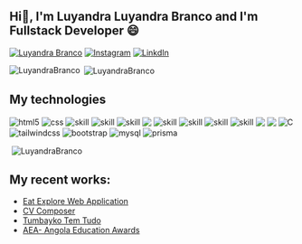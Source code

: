 ## Hi👋, I'm Luyandra Luyandra Branco and I'm Fullstack Developer 😄

[![Luyandra Branco](https://img.shields.io/website?label=Luyfolio&style=for-the-badge&url=https://luyfolio.vercel.app/)](https://luyfolio.vercel.app/)
[![Instagram](https://img.shields.io/badge/Instagram-E4405F?style=for-the-badge&logo=instagram&logoColor=white)](https://www.instagram.com/luyandra_branco/)
[![LinkdIn](https://img.shields.io/badge/LinkedIn-0077B5?style=for-the-badge&logo=linkedin&logoColor=white)](https://www.linkedin.com/in/luyandra-branco-494973206/)

<p>
  <img align="left" src="https://github-readme-stats.vercel.app/api/top-langs?username=LuyandraBranco&show_icons=true&locale=en&layout=compact&theme=dracula" alt="LuyandraBranco" /></p>
  
<p>&nbsp;<img align="center" src="https://github-readme-stats.vercel.app/api?username=LuyandraBranco&show_icons=true&theme=dracula&count_private=true" alt="LuyandraBranco" /></p>

## My technologies
<p align="left"> 
  <img align="center" alt="html5" src="https://img.shields.io/badge/HTML5-E34F26?style=for-the-badge&logo=html5&logoColor=white">
  <img align="center" alt="css" src="https://img.shields.io/badge/CSS-239120?&style=for-the-badge&logo=css3&logoColor=white">
  <img align="center" src="https://img.shields.io/badge/javascript-%23323330.svg?style=for-the-badge&logo=javascript&logoColor=%23F7DF1E" alt="skill"  />
  <img align="center" src="https://img.shields.io/badge/typescript-%23007ACC.svg?style=for-the-badge&logo=typescript&logoColor=white" alt="skill"  />
  <img align="center" src="https://img.shields.io/badge/java-%23ED8B00.svg?style=for-the-badge&logo=openjdk&logoColor=white" alt="skill"  />
  <img align="center" src="https://img.shields.io/badge/php-%23777BB4.svg?style=for-the-badge&logo=php&logoColor=white"  />
  <img align="center" src="https://img.shields.io/badge/node.js-6DA55F?style=for-the-badge&logo=node.js&logoColor=white" alt="skill"  />
  <img align="center" src="https://img.shields.io/badge/express.js-%23404d59.svg?style=for-the-badge&logo=express&logoColor=%2361DAFB" alt="skill"  />
  <img align="center" src="https://img.shields.io/badge/nest.js-%23404d59.svg?style=for-the-badge&logo=nest&logoColor=%2361DAFB" alt="skill"  />
  <img align="center" src="https://img.shields.io/badge/Next-black?style=for-the-badge&logo=next.js&logoColor=white" alt="skill"  />
  <img align="center" src="https://img.shields.io/badge/react-%2320232a.svg?style=for-the-badge&logo=react&logoColor=%2361DAFB"  />
  <img align="center" src="https://img.shields.io/badge/react_native-%2320232a.svg?style=for-the-badge&logo=react&logoColor=%2361DAFB"  /> 
  <img align="center" alt="C" src="https://img.shields.io/badge/C-00599C?style=for-the-badge&logo=c&logoColor=white">
  <img align="center" alt="tailwindcss" src="https://img.shields.io/badge/Tailwind_CSS-38B2AC?style=for-the-badge&logo=tailwind-css&logoColor=white">
  <img align="center" alt="bootstrap" src="https://img.shields.io/badge/Bootstrap-563D7C?style=for-the-badge&logo=bootstrap&logoColor=white">
  <img align="center" alt="mysql" src="https://img.shields.io/badge/MySQL-00000F?style=for-the-badge&logo=mysql&logoColor=white">
  <img align="center" alt="prisma" src="https://img.shields.io/badge/Prisma-3982CE?style=for-the-badge&logo=Prisma&logoColor=white">
<p>
  
<p align="left">&nbsp;<img align="center" src="https://github-readme-streak-stats.herokuapp.com/?user=LuyandraBranco&theme=dracula" alt="LuyandraBranco" /></p>
  
## My recent works:
- [Eat Explore Web Application](https://eat-explore-web-application.vercel.app/)<br/>
- [CV Composer](https://cv-composer-black.vercel.app/)<br/>
- [Tumbayko Tem Tudo](https://tumbayko.vercel.app/)<br/>
- [AEA- Angola Education Awards](https://angolaeducationawards.com/)<br/>

<!--
**LuyandraBranco/LuyandraBranco** is a ✨ _special_ ✨ repository because its `README.md` (this file) appears on your GitHub profile.

Here are some ideas to get you started:
